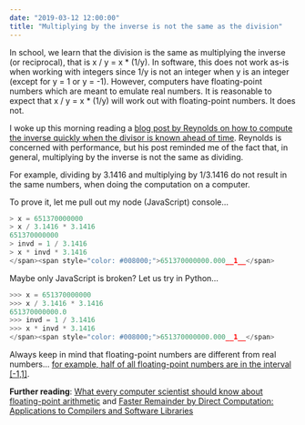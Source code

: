 ```yaml
---
date: "2019-03-12 12:00:00"
title: "Multiplying by the inverse is not the same as the division"
---
```




In school, we learn that the division is the same as multiplying the inverse (or reciprocal), that is x / y = x * (1/y). In software, this does not work as-is when working with integers since 1/y is not an integer when y is an integer (except for y = 1 or y = -1). However, computers have floating-point numbers which are meant to emulate real numbers. It is reasonable to expect that x / y = x * (1/y) will work out with floating-point numbers. It does not.

I woke up this morning reading a [blog post by Reynolds on how to compute the inverse quickly when the divisor is known ahead of time](http://marc-b-reynolds.github.io/math/2019/03/12/FpDiv.html). Reynolds is concerned with performance, but his post reminded me of the fact that, in general, multiplying by the inverse is not the same as dividing.

For example, dividing by 3.1416 and multiplying by 1/3.1416 do not result in the same numbers, when doing the computation on a computer.

To prove it, let me pull out my node (JavaScript) console&hellip;
```C
> x = 651370000000
> x / 3.1416 * 3.1416
651370000000
> invd = 1 / 3.1416
> x * invd * 3.1416
</span><span style="color: #008000;">651370000000.000__1__</span>
```


Maybe only JavaScript is broken? Let us try in Python&hellip;
```C
>>> x = 651370000000
>>> x / 3.1416 * 3.1416
651370000000.0
>>> invd = 1 / 3.1416
>>> x * invd * 3.1416
</span><span style="color: #008000;">651370000000.000__1__</span>
```


Always keep in mind that floating-point numbers are different from real numbers&hellip; [for example, half of all floating-point numbers are in the interval [-1,1]](/lemire/blog/2017/02/28/how-many-floating-point-numbers-are-in-the-interval-01/).

__Further reading__: [What every computer scientist should know about floating-point arithmetic](https://dl.acm.org/citation.cfm?id=103163) and [Faster Remainder by Direct Computation: Applications to Compilers and Software Libraries](https://arxiv.org/abs/1902.01961)

